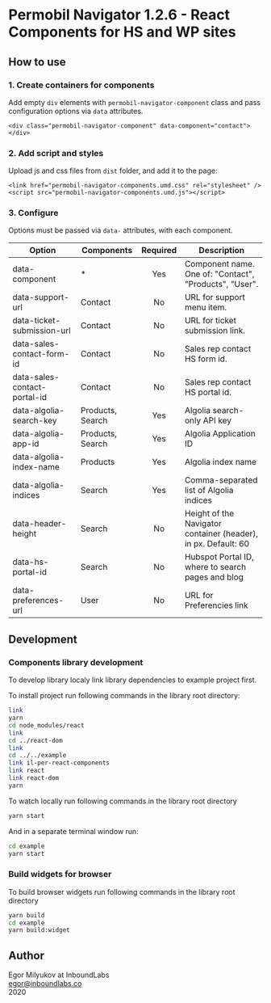 # Permobil Navigator 1.2.6 - React Components for HS and WP sites

## How to use

### 1. Create containers for components

Add empty `div` elements with `permobil-navigator-component` class and pass configuration options via `data` attributes.

```
<div class="permobil-navigator-component" data-component="contact"></div>
```

### 2. Add script and styles

Upload js and css files from `dist` folder, and add it to the page:

```
<link href="permobil-navigator-components.umd.css" rel="stylesheet" />
<script src="permobil-navigator-components.umd.js"></script>
```

### 3. Configure 

Options must be passed via `data-` attributes, with each component.

| Option                       | Components        | Required | Description                                                    |
| ---------------------------- |-------------------|:--------:| ---------------------------------------------------------------|
| data-component               | *                 | Yes      | Component name. One of: "Contact", "Products", "User".         |
| data-support-url             | Contact           | No       | URL for support menu item.                                     |
| data-ticket-submission-url   | Contact           | No       | URL for ticket submission link.                                |
| data-sales-contact-form-id   | Contact           | No       | Sales rep contact HS form id.                                  |
| data-sales-contact-portal-id | Contact           | No       | Sales rep contact HS portal id.                                |
| data-algolia-search-key      | Products, Search  | Yes      | Algolia search-only API key                                    |
| data-algolia-app-id          | Products, Search  | Yes      | Algolia Application ID                                         |
| data-algolia-index-name      | Products          | Yes      | Algolia index name                                             |
| data-algolia-indices         | Search            | Yes      | Comma-separated list of Algolia indices                        |
| data-header-height           | Search            | No       | Height of the Navigator container (header), in px. Default: 60 |
| data-hs-portal-id            | Search            | No       | Hubspot Portal ID, where to search pages and blog              |
| data-preferences-url         | User              | No       | URL for Preferencies link                                      |


## Development
### Components library development

To develop library localy link library dependencies to example project first. 

To install project run following commands in the library root directory:

```bash
link
yarn
cd node_modules/react
link
cd ../react-dom
link
cd ../../example
link il-per-react-components
link react
link react-dom
yarn
```

To watch locally run following commands in the library root directory

```bash
yarn start
```

And in a separate terminal window run:

```bash
cd example
yarn start
```

### Build widgets for browser

To build browser widgets run following commands in the library root directory

```bash
yarn build
cd example
yarn build:widget
```

## Author

Egor Milyukov at InboundLabs  
egor@inboundlabs.co  
2020